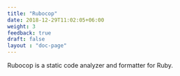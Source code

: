 ```yaml
---
title: "Rubocop"
date: 2018-12-29T11:02:05+06:00
weight: 3
feedback: true
draft: false
layout : "doc-page"
---
```


Rubocop is a static code analyzer and formatter for Ruby.